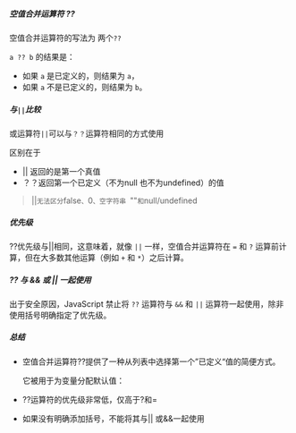 ##### 空值合并运算符 ??

空值合并运算符的写法为 两个`??`

`a ?? b` 的结果是：

- 如果 `a` 是已定义的，则结果为 `a`，
- 如果 `a` 不是已定义的，则结果为 `b`。

##### 与`||`比较

或运算符`||`可以与`？？`运算符相同的方式使用

区别在于

* || 返回的是第一个真值
* ？？返回第一个已定义（不为null 也不为undefined）的值

> ||` 无法区分 `false`、`0`、空字符串 `""` 和 `null/undefined

##### 优先级

??优先级与||相同，这意味着，就像 `||` 一样，空值合并运算符在 `=` 和 `?` 运算前计算，但在大多数其他运算（例如 `+` 和 `*`）之后计算。

##### ?? 与 && 或 || 一起使用

出于安全原因，JavaScript 禁止将 `??` 运算符与 `&&` 和 `||` 运算符一起使用，除非使用括号明确指定了优先级。

##### 总结

* 空值合并运算符??提供了一种从列表中选择第一个”已定义“值的简便方式。

    它被用于为变量分配默认值：

* ??运算符的优先级非常低，仅高于?和=

* 如果没有明确添加括号，不能将其与|| 或&&一起使用

